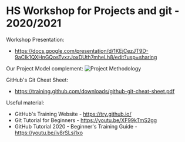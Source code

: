 # HS Workshop for Projects and git - 2020/2021

Workshop Presentation:
 * https://docs.google.com/presentation/d/1KEjCezJT9D-9aCIk1QXHnGQosTvxzJoxDUth7mheLh8/edit?usp=sharing

Our Project Model complement:
![Project Methodology](https://github.com/HackerSchool/hs-workshop-projects-git-2021/blob/main/project_methodology.jpeg?raw=true)

GitHub's Git Cheat Sheet:
 * https://training.github.com/downloads/github-git-cheat-sheet.pdf

Useful material:
 * GitHub's Training Website - https://try.github.io/
 * Git Tutorial for Beginners - https://youtu.be/XF99kTmS2gg
 * GitHub Tutorial 2020 - Beginner's Training Guide - https://youtu.be/iv8rSLsi1xo
